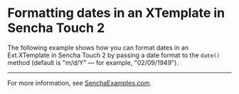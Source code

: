 # Formatting dates in an XTemplate in Sencha Touch 2 #

The following example shows how you can format dates in an Ext.XTemplate in Sencha Touch 2 by passing a date format to the `date()` method (default is "m/d/Y" &mdash; for example, "02/09/1949").

---

For more information, see [SenchaExamples.com]().

